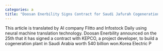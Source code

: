 ```yaml
---
categories: a
title: "Doosan Enerbility Signs Contract for Saudi Jafurah Cogeneration Plant"
---
```

This article is translated by AI company Flitto and Infostock Daily using neural machine translation technology. Doosan Enerbility announced on the 25th that it has signed a contract with KEPCO, a project developer, to build a cogeneration plant in Saudi Arabia worth 540 billion won.Korea Electric P